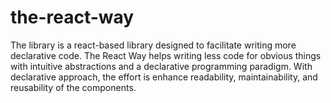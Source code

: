 # the-react-way
The library is a react-based library designed to facilitate writing more declarative code. The React Way helps writing less code for obvious things with intuitive abstractions and a declarative programming paradigm. With declarative approach, the effort is enhance readability, maintainability, and reusability of the components.
